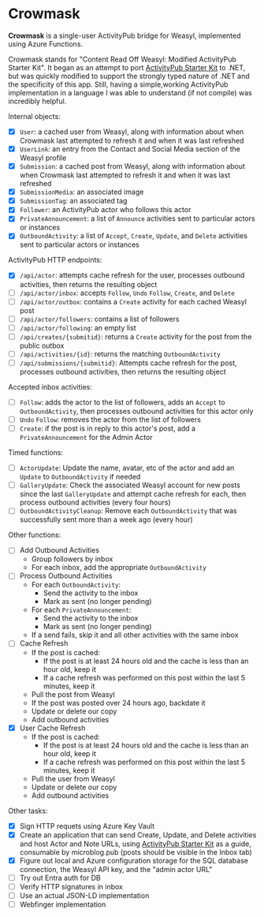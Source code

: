 # Crowmask

**Crowmask** is a single-user ActivityPub bridge for Weasyl, implemented using Azure Functions.

Crowmask stands for "Content Read Off Weasyl: Modified ActivityPub Starter Kit". It began as an attempt
to port [ActivityPub Starter Kit](https://github.com/jakelazaroff/activitypub-starter-kit) to .NET, but
was quickly modified to support the strongly typed nature of .NET and the specificity of this app.
Still, having a simple,working ActivityPub implementation in a language I was able to understand (if
not compile) was incredibly helpful.

Internal objects:

- [x] `User`: a cached user from Weasyl, along with information about when Crowmask last attempted to refresh it and when it was last refreshed
- [x] `UserLink`: an entry from the Contact and Social Media section of the Weasyl profile
- [x] `Submission`: a cached post from Weasyl, along with information about when Crowmask last attempted to refresh it and when it was last refreshed
- [x] `SubmissionMedia`: an associated image
- [x] `SubmissionTag`: an associated tag
- [x] `Follower`: an ActivityPub actor who follows this actor
- [x] `PrivateAnnouncement`: a list of `Announce` activities sent to particular actors or instances
- [x] `OutboundActivity`: a list of `Accept`, `Create`, `Update`, and `Delete` activities sent to particular actors or instances

ActivityPub HTTP endpoints:

- [x] `/api/actor`: attempts cache refresh for the user, processes outbound activities, then returns the resulting object
- [ ] `/api/actor/inbox`: accepts `Follow`, `Undo` `Follow`, `Create`, and `Delete`
- [ ] `/api/actor/outbox`: contains a `Create` activity for each cached Weasyl post
- [ ] `/api/actor/followers`: contains a list of followers
- [ ] `/api/actor/following`: an empty list
- [ ] `/api/creates/{submitid}`: returns a `Create` activity for the post from the public outbox
- [ ] `/api/activities/{id}`: returns the matching `OutboundActivity`
- [ ] `/api/submissions/{submitid}`: Attempts cache refresh for the post, processes outbound activities, then returns the resulting object

Accepted inbox activities:

- [ ] `Follow`: adds the actor to the list of followers, adds an `Accept` to `OutboundActivity`, then processes outbound activities for this actor only
- [ ] `Undo` `Follow`: removes the actor from the list of followers
- [ ] `Create`: if the post is in reply to this actor's post, add a `PrivateAnnouncement` for the Admin Actor

Timed functions:

- [ ] `ActorUpdate`: Update the name, avatar, etc of the actor and add an `Update` to `OutboundActivity` if needed
- [ ] `GalleryUpdate`: Check the associated Weasyl account for new posts since the last `GalleryUpdate` and attempt cache refresh for each, then process outbound activities (every four hours)
- [ ] `OutboundActivityCleanup`: Remove each `OutboundActivity` that was successfully sent more than a week ago (every hour)

Other functions:

- [ ] Add Outbound Activities
    * Group followers by inbox
    * For each inbox, add the appropriate `OutboundActivity`
- [ ] Process Outbound Activities
    * For each `OutboundActivity`:
        * Send the activity to the inbox
        * Mark as sent (no longer pending)
    * For each `PrivateAnnouncement`:
        * Send the activity to the inbox
        * Mark as sent (no longer pending)
    * If a send fails, skip it and all other activities with the same inbox
- [ ] Cache Refresh
    * If the post is cached:
        * If the post is at least 24 hours old and the cache is less than an hour old, keep it
        * If a cache refresh was performed on this post within the last 5 minutes, keep it
    * Pull the post from Weasyl
    * If the post was posted over 24 hours ago, backdate it
    * Update or delete our copy
    * Add outbound activities
- [x] User Cache Refresh
    * If the post is cached:
        * If the post is at least 24 hours old and the cache is less than an hour old, keep it
        * If a cache refresh was performed on this post within the last 5 minutes, keep it
    * Pull the user from Weasyl
    * Update or delete our copy
    * Add outbound activities

Other tasks:

- [x] Sign HTTP requets using Azure Key Vault
- [x] Create an application that can send Create, Update, and Delete activities and host Actor and Note URLs,
      using [ActivityPub Starter Kit](https://github.com/jakelazaroff/activitypub-starter-kit) as a guide,
      consumable by microblog.pub (posts should be visible in the Inbox tab)
- [x] Figure out local and Azure configuration storage for the SQL database connection, the Weasyl API key, and the "admin actor URL"
- [ ] Try out Entra auth for DB
- [ ] Verify HTTP signatures in inbox
- [ ] Use an actual JSON-LD implementation
- [ ] Webfinger implementation
